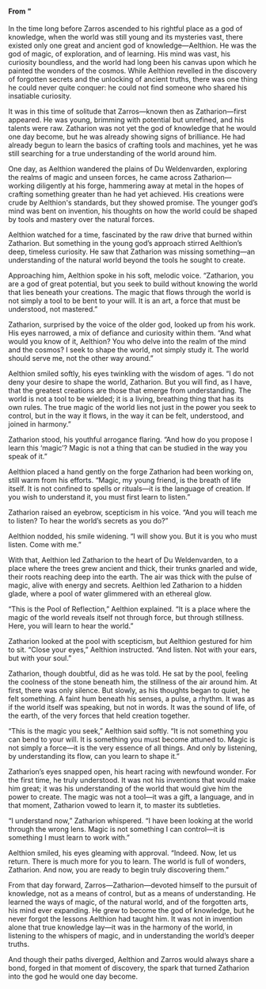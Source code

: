 #### From _"_

In the time long before Zarros ascended to his rightful place as a god of knowledge, when the world was still young and its mysteries vast, there existed only one great and ancient god of knowledge—Aelthion. He was the god of magic, of exploration, and of learning. His mind was vast, his curiosity boundless, and the world had long been his canvas upon which he painted the wonders of the cosmos. While Aelthion revelled in the discovery of forgotten secrets and the unlocking of ancient truths, there was one thing he could never quite conquer: he could not find someone who shared his insatiable curiosity.

It was in this time of solitude that Zarros—known then as Zatharion—first appeared. He was young, brimming with potential but unrefined, and his talents were raw. Zatharion was not yet the god of knowledge that he would one day become, but he was already showing signs of brilliance. He had already begun to learn the basics of crafting tools and machines, yet he was still searching for a true understanding of the world around him.

One day, as Aelthion wandered the plains of Du Weldenvarden, exploring the realms of magic and unseen forces, he came across Zatharion—working diligently at his forge, hammering away at metal in the hopes of crafting something greater than he had yet achieved. His creations were crude by Aelthion's standards, but they showed promise. The younger god’s mind was bent on invention, his thoughts on how the world could be shaped by tools and mastery over the natural forces.

Aelthion watched for a time, fascinated by the raw drive that burned within Zatharion. But something in the young god’s approach stirred Aelthion’s deep, timeless curiosity. He saw that Zatharion was missing something—an understanding of the natural world beyond the tools he sought to create.

Approaching him, Aelthion spoke in his soft, melodic voice. “Zatharion, you are a god of great potential, but you seek to build without knowing the world that lies beneath your creations. The magic that flows through the world is not simply a tool to be bent to your will. It is an art, a force that must be understood, not mastered.”

Zatharion, surprised by the voice of the older god, looked up from his work. His eyes narrowed, a mix of defiance and curiosity within them. “And what would you know of it, Aelthion? You who delve into the realm of the mind and the cosmos? I seek to shape the world, not simply study it. The world should serve me, not the other way around.”

Aelthion smiled softly, his eyes twinkling with the wisdom of ages. “I do not deny your desire to shape the world, Zatharion. But you will find, as I have, that the greatest creations are those that emerge from understanding. The world is not a tool to be wielded; it is a living, breathing thing that has its own rules. The true magic of the world lies not just in the power you seek to control, but in the way it flows, in the way it can be felt, understood, and joined in harmony.”

Zatharion stood, his youthful arrogance flaring. “And how do you propose I learn this ‘magic’? Magic is not a thing that can be studied in the way you speak of it.”

Aelthion placed a hand gently on the forge Zatharion had been working on, still warm from his efforts. “Magic, my young friend, is the breath of life itself. It is not confined to spells or rituals—it is the language of creation. If you wish to understand it, you must first learn to listen.”

Zatharion raised an eyebrow, scepticism in his voice. “And you will teach me to listen? To hear the world’s secrets as you do?”

Aelthion nodded, his smile widening. “I will show you. But it is you who must listen. Come with me.”

With that, Aelthion led Zatharion to the heart of Du Weldenvarden, to a place where the trees grew ancient and thick, their trunks gnarled and wide, their roots reaching deep into the earth. The air was thick with the pulse of magic, alive with energy and secrets. Aelthion led Zatharion to a hidden glade, where a pool of water glimmered with an ethereal glow.

“This is the Pool of Reflection,” Aelthion explained. “It is a place where the magic of the world reveals itself not through force, but through stillness. Here, you will learn to hear the world.”

Zatharion looked at the pool with scepticism, but Aelthion gestured for him to sit. “Close your eyes,” Aelthion instructed. “And listen. Not with your ears, but with your soul.”

Zatharion, though doubtful, did as he was told. He sat by the pool, feeling the coolness of the stone beneath him, the stillness of the air around him. At first, there was only silence. But slowly, as his thoughts began to quiet, he felt something. A faint hum beneath his senses, a pulse, a rhythm. It was as if the world itself was speaking, but not in words. It was the sound of life, of the earth, of the very forces that held creation together.

“This is the magic you seek,” Aelthion said softly. “It is not something you can bend to your will. It is something you must become attuned to. Magic is not simply a force—it is the very essence of all things. And only by listening, by understanding its flow, can you learn to shape it.”

Zatharion’s eyes snapped open, his heart racing with newfound wonder. For the first time, he truly understood. It was not his inventions that would make him great; it was his understanding of the world that would give him the power to create. The magic was not a tool—it was a gift, a language, and in that moment, Zatharion vowed to learn it, to master its subtleties.

“I understand now,” Zatharion whispered. “I have been looking at the world through the wrong lens. Magic is not something I can control—it is something I must learn to work with.”

Aelthion smiled, his eyes gleaming with approval. “Indeed. Now, let us return. There is much more for you to learn. The world is full of wonders, Zatharion. And now, you are ready to begin truly discovering them.”

From that day forward, Zarros—Zatharion—devoted himself to the pursuit of knowledge, not as a means of control, but as a means of understanding. He learned the ways of magic, of the natural world, and of the forgotten arts, his mind ever expanding. He grew to become the god of knowledge, but he never forgot the lessons Aelthion had taught him. It was not in invention alone that true knowledge lay—it was in the harmony of the world, in listening to the whispers of magic, and in understanding the world’s deeper truths.

And though their paths diverged, Aelthion and Zarros would always share a bond, forged in that moment of discovery, the spark that turned Zatharion into the god he would one day become.